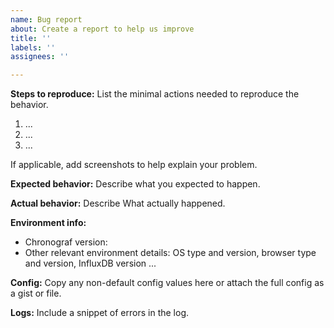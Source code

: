 ```yaml
---
name: Bug report
about: Create a report to help us improve
title: ''
labels: ''
assignees: ''

---
```


<!--

Thank you for reporting a bug in Chronograf. 

* Please ask usage questions on the Chronograf Community site.
    * https://community.influxdata.com/
* Please check whether the bug can be reproduced with the latest release.
* The fastest way to fix a bug is to open a Pull Request.
    * https://github.com/hws522/chronograf/pulls

-->

__Steps to reproduce:__
List the minimal actions needed to reproduce the behavior.

1. ...
2. ...
3. ...

If applicable, add screenshots to help explain your problem.

__Expected behavior:__
Describe what you expected to happen.

__Actual behavior:__
Describe What actually happened.

__Environment info:__

* Chronograf version: 
* Other relevant environment details: OS type and version, browser type and version, InfluxDB version ...

__Config:__
Copy any non-default config values here or attach the full config as a gist or file.

<!-- The following sections are only required if relevant. -->

__Logs:__
Include a snippet of errors in the log.

